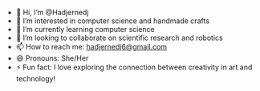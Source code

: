 - 👋 Hi, I’m @Hadjernedj
- 👀 I’m interested in computer science and handmade crafts
- 🌱 I’m currently learning computer science
- 💞️ I’m looking to collaborate on scientific research and robotics
- 📫 How to reach me: hadjernedj6@gmail.com
- 😄 Pronouns: She/Her
- ⚡ Fun fact: I love exploring the connection between creativity in art and technology!


<!---
Hadjernedj/Hadjernedj is a ✨ special ✨ repository because its `README.md` (this file) appears on your GitHub profile.
You can click the Preview link to take a look at your changes.
--->
